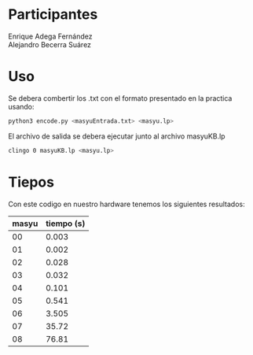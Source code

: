# Participantes
Enrique Adega Fernández  
Alejandro Becerra Suárez
# Uso
Se debera combertir los .txt con el formato presentado en la practica usando:  
```sh
python3 encode.py <masyuEntrada.txt> <masyu.lp>  
```
El archivo de salida se debera ejecutar junto al archivo masyuKB.lp  
```sh
clingo 0 masyuKB.lp <masyu.lp>  
```  
# Tiepos
Con este codigo en nuestro hardware tenemos los siguientes resultados:  

| masyu  | tiempo (s) |
| ------ | ------ |
| 00     | 0.003  |
| 01     | 0.002  |
| 02     | 0.028  |
| 03     | 0.032  |
| 04     | 0.101  |
| 05     | 0.541  |
| 06     | 3.505  |
| 07     | 35.72  |
| 08     | 76.81  |